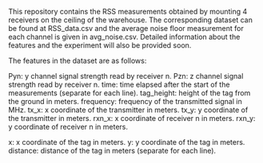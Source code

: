This repository contains the RSS measurements obtained by mounting 4 receivers on the ceiling of the warehouse. The corresponding dataset can be found at RSS_data.csv and the average noise floor measurement for each channel is given in avg_noise.csv. Detailed information about the features and the experiment will also be provided soon.

The features in the dataset are as follows:

Pyn: y channel signal strength read by receiver n.
Pzn: z channel signal strength read by receiver n.
time: time elapsed after the start of the measurements (separate for each line).
tag_height: height of the tag from the ground in meters.
frequency: frequency of the transmitted signal in MHz.
tx_x: x coordinate of the transmitter in meters.
tx_y: y coordinate of the transmitter in meters.
rxn_x: x coordinate of receiver n in meters.
rxn_y: y coordinate of receiver n in meters.

x: x coordinate of the tag in meters.
y: y coordinate of the tag in meters.
distance: distance of the tag in meters (separate for each line).

